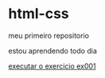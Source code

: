# html-css
 meu primeiro repositorio

estou aprendendo todo dia 

<a href= "https://pedro-bjj.github.io/html-css/execircio/ex012/index.html">executar o exercicio ex001</a>